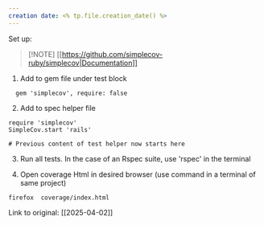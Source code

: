 ```yaml
---
creation date: <% tp.file.creation_date() %>
---
```

Set up:

> [!NOTE] [[https://github.com/simplecov-ruby/simplecov|Documentation]]
> 

1. Add to gem file under test block
   
```
  gem 'simplecov', require: false
```


2. Add to spec helper file
   
```
require 'simplecov'
SimpleCov.start 'rails'

# Previous content of test helper now starts here
```

3. Run all tests. In the case of an Rspec suite, use 'rspec' in the terminal

4. Open coverage Html in desired browser (use command in a terminal of same project)

```
firefox  coverage/index.html  
```

Link to original: [[2025-04-02]]